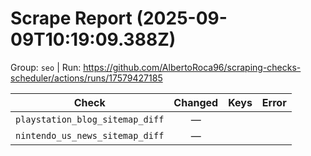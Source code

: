 # Scrape Report (2025-09-09T10:19:09.388Z)

Group: `seo`  |  Run: https://github.com/AlbertoRoca96/scraping-checks-scheduler/actions/runs/17579427185

| Check | Changed | Keys | Error |
|---|:---:|:--|:--|
| `playstation_blog_sitemap_diff` | — |  |  |
| `nintendo_us_news_sitemap_diff` | — |  |  |
